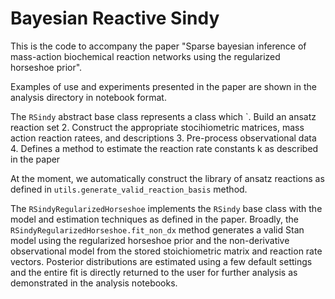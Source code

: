 # Bayesian Reactive Sindy

This is the code to accompany the paper "Sparse bayesian inference of mass-action biochemical reaction networks using the regularized horseshoe prior".

Examples of use and experiments presented in the paper are shown in the analysis directory in notebook format.

The `RSindy` abstract base class represents a class which
`.  Build an ansatz reaction set
2.  Construct the appropriate stocihiometric matrices, mass action reaction ratees, and descriptions
3.  Pre-process observational data 
4.  Defines a method to estimate the reaction rate constants k as described in the paper

At the moment, we automatically construct the library of ansatz reactions as defined in `utils.generate_valid_reaction_basis` method.

The `RSindyRegularizedHorseshoe` implements the `RSindy` base class with the model and estimation techniques as defined in the paper.
Broadly, the `RSindyRegularizedHorseshoe.fit_non_dx` method generates a valid Stan model using the regularized horseshoe prior and the non-derivative observational model from the stored stoichiometric matrix and reaction rate vectors.  Posterior distributions are estimated using a few default settings and the entire fit is directly returned to the user for further analysis as demonstrated in the analysis notebooks.

